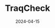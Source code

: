 ---  
layout: startup_page  
title: "TraqCheck"  
id: "traqcheck.com"  
permalink: "/traqchecktraqcheck.com04152024/"  
website: "https://www.traqcheck.com/"  
funding_round: ""  
funding_amount: ""  
investors: "Caret Capital, Culture Cap"  
about: "TraqCheck is a Delhi-based enterprise software firm utilizing AI for employee background verification. It offers instant verification services, addressing the slow and outdated methods of traditional background check companies. TraqCheck serves over 200 clients, helping organizations efficiently and accurately select candidates during the hiring process."  
markets: "HRtech, AI, Analytics, Information Services, Information Technology, Software, Business/Productivity Software, Media and Information Services (B2B), Other Commercial Services"  
hq: "New Delhi, Delhi, India"  
founded_year: "2020"  
linkedin: "https://www.linkedin.com/company/traqcheck"  
twitter: ""  
instagram: ""  
facebook: ""  
crunchbase: "https://www.crunchbase.com/organization/traqcheck"  
pitchbook: "https://pitchbook.com/profiles/company/552602-26"  

date_display: "15-Apr-2024"  
date: "2024-04-15"

# SEO Optimization  
meta_title: "TraqCheck"  
meta_description: "TraqCheck, TraqCheck is a Delhi-based enterprise software firm utilizing AI for employee background verification. It offers instant verification services, addres..."  
meta_keywords: "TraqCheck, HRtech, AI, Analytics, Information Services, Information Technology, Software, Business/Productivity Software, Media and Information Services (B2B), Other Commercial Services,  funding"  
canonical_url: "https://startup.projectstartups.com/traqchecktraqcheck.com04152024/"  
---